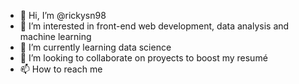 - 👋 Hi, I’m @rickysn98
- 👀 I’m interested in front-end web development, data analysis and machine learning
- 🌱 I’m currently learning data science
- 💞️ I’m looking to collaborate on proyects to boost my resumé
- 📫 How to reach me 

<!---
rickysn98/rickysn98 is a ✨ special ✨ repository because its `README.md` (this file) appears on your GitHub profile.
You can click the Preview link to take a look at your changes.
--->
